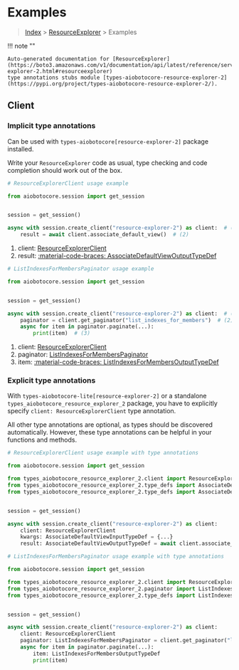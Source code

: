 # Examples

> [Index](../README.md) > [ResourceExplorer](./README.md) > Examples

!!! note ""

    Auto-generated documentation for [ResourceExplorer](https://boto3.amazonaws.com/v1/documentation/api/latest/reference/services/resource-explorer-2.html#resourceexplorer)
    type annotations stubs module [types-aiobotocore-resource-explorer-2](https://pypi.org/project/types-aiobotocore-resource-explorer-2/).

## Client

### Implicit type annotations

Can be used with `types-aiobotocore[resource-explorer-2]` package installed.

Write your `ResourceExplorer` code as usual,
type checking and code completion should work out of the box.



```python
# ResourceExplorerClient usage example

from aiobotocore.session import get_session


session = get_session()

async with session.create_client("resource-explorer-2") as client:  # (1)
    result = await client.associate_default_view()  # (2)
```

1. client: [ResourceExplorerClient](./client.md)
2. result: [:material-code-braces: AssociateDefaultViewOutputTypeDef](./type_defs.md#associatedefaultviewoutputtypedef) 



```python
# ListIndexesForMembersPaginator usage example

from aiobotocore.session import get_session


session = get_session()

async with session.create_client("resource-explorer-2") as client:  # (1)
    paginator = client.get_paginator("list_indexes_for_members")  # (2)
    async for item in paginator.paginate(...):
        print(item)  # (3)
```

1. client: [ResourceExplorerClient](./client.md)
2. paginator: [ListIndexesForMembersPaginator](./paginators.md#listindexesformemberspaginator)
3. item: [:material-code-braces: ListIndexesForMembersOutputTypeDef](./type_defs.md#listindexesformembersoutputtypedef) 




### Explicit type annotations

With `types-aiobotocore-lite[resource-explorer-2]`
or a standalone `types_aiobotocore_resource_explorer_2` package, you have to explicitly specify
`client: ResourceExplorerClient` type annotation.

All other type annotations are optional, as types should be discovered automatically.
However, these type annotations can be helpful in your functions and methods.


```python
# ResourceExplorerClient usage example with type annotations

from aiobotocore.session import get_session

from types_aiobotocore_resource_explorer_2.client import ResourceExplorerClient
from types_aiobotocore_resource_explorer_2.type_defs import AssociateDefaultViewOutputTypeDef
from types_aiobotocore_resource_explorer_2.type_defs import AssociateDefaultViewInputTypeDef


session = get_session()

async with session.create_client("resource-explorer-2") as client:
    client: ResourceExplorerClient
    kwargs: AssociateDefaultViewInputTypeDef = {...}
    result: AssociateDefaultViewOutputTypeDef = await client.associate_default_view(**kwargs)
```



```python
# ListIndexesForMembersPaginator usage example with type annotations

from aiobotocore.session import get_session

from types_aiobotocore_resource_explorer_2.client import ResourceExplorerClient
from types_aiobotocore_resource_explorer_2.paginator import ListIndexesForMembersPaginator
from types_aiobotocore_resource_explorer_2.type_defs import ListIndexesForMembersOutputTypeDef


session = get_session()

async with session.create_client("resource-explorer-2") as client:
    client: ResourceExplorerClient
    paginator: ListIndexesForMembersPaginator = client.get_paginator("list_indexes_for_members")
    async for item in paginator.paginate(...):
        item: ListIndexesForMembersOutputTypeDef
        print(item)
```


